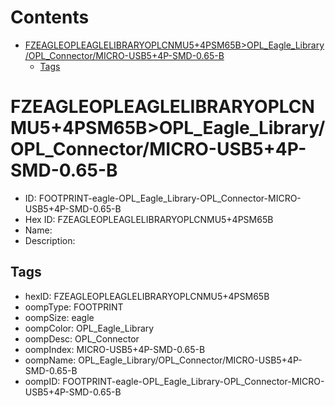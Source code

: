 



Contents
========

* [FZEAGLEOPLEAGLELIBRARYOPLCNMU5+4PSM65B>OPL_Eagle_Library/OPL_Connector/MICRO-USB5+4P-SMD-0.65-B](#fzeagleopleaglelibraryoplcnmu54psm65bopl_eagle_libraryopl_connectormicro-usb54p-smd-065-b)
	* [Tags](#tags)

# FZEAGLEOPLEAGLELIBRARYOPLCNMU5+4PSM65B>OPL_Eagle_Library/OPL_Connector/MICRO-USB5+4P-SMD-0.65-B

- ID: FOOTPRINT-eagle-OPL_Eagle_Library-OPL_Connector-MICRO-USB5+4P-SMD-0.65-B
- Hex ID: FZEAGLEOPLEAGLELIBRARYOPLCNMU5+4PSM65B
- Name: 
- Description: 

## Tags

- hexID: FZEAGLEOPLEAGLELIBRARYOPLCNMU5+4PSM65B
- oompType: FOOTPRINT
- oompSize: eagle
- oompColor: OPL_Eagle_Library
- oompDesc: OPL_Connector
- oompIndex: MICRO-USB5+4P-SMD-0.65-B
- oompName: OPL_Eagle_Library/OPL_Connector/MICRO-USB5+4P-SMD-0.65-B
- oompID: FOOTPRINT-eagle-OPL_Eagle_Library-OPL_Connector-MICRO-USB5+4P-SMD-0.65-B
